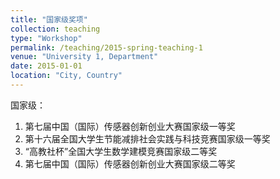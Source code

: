 ```yaml
---
title: "国家级奖项"
collection: teaching
type: "Workshop"
permalink: /teaching/2015-spring-teaching-1
venue: "University 1, Department"
date: 2015-01-01
location: "City, Country"
---
```

国家级：
1. 第七届中国（国际）传感器创新创业大赛国家级一等奖
2. 第十六届全国大学生节能减排社会实践与科技竞赛国家级一等奖
3. “高教社杯”全国大学生数学建模竞赛国家级二等奖
4. 第七届中国（国际）传感器创新创业大赛国家级二等奖

